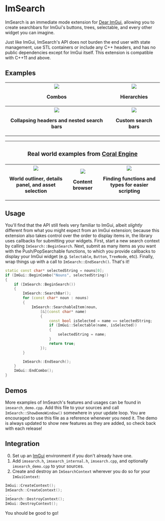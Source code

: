 
# ImSearch

ImSearch is an immediate mode extension for [Dear ImGui](https://github.com/ocornut/imgui), allowing you to create searchbars for ImGui's buttons, trees, selectable, and every other widget you can imagine.

Just like ImGui, ImSearch's API does not burden the end user with state management, use STL containers or include any C++ headers, and has no public dependencies except for ImGui itself. This extension is compatible with C++11 and above.

## Examples

<table>
  <tr>
    <th><img src="https://github.com/user-attachments/assets/3b2a9d01-7791-42cf-8df6-40eb2e26d0df"><p>Combos</p> </th>
    <th><img src="https://github.com/user-attachments/assets/4680dc71-ffc5-42cd-aef5-bbacaf120541"><p>Hierarchies</p> </th>
  </tr>
  <tr>
    <th><img src="https://github.com/user-attachments/assets/c35471fe-8572-4238-a238-48d9a840ebb2"><p>Collapsing headers and nested search bars</p></th>
    <th><img src="https://github.com/user-attachments/assets/041394e7-e145-4df8-84e8-7a8ecb2e8371"><p>Custom search bars</p> </th>
  </tr>
</table>

<table>
  <tr>
    <th colspan = "3">
      <h3>Real world examples from <a href="https://github.com/GuusKemperman/CoralEngine">Coral Engine</a></h3>
    </th>
  <tr>
  <tr>
    <th><img src="https://github.com/user-attachments/assets/4659ab77-0265-4acf-8979-673e276e9fef"><p>World outliner, details panel, and asset selection</p> </th>
    <th><img src="https://github.com/user-attachments/assets/cc800604-d50c-4429-9f11-f8db91d12cfc"><p>Content browser</p> </th>
    <th><img src="https://github.com/user-attachments/assets/9c30763d-5c10-4275-8b57-7f2ac7a1a891"><p>Finding functions and types for easier scripting</p> </th>
  </tr>
</table>

## Usage

You'll find that the API still feels very familiar to ImGui, albeit *slightly* different from what you might expect from an ImGui extension; because this extension also takes control over the order to display items in, the library uses callbacks for submitting your widgets. First, start a new search context by calling `ImSearch::BeginSearch`. Next, submit as many items as you want with the Push/PopSearchable functions, to which you provide callbacks to display your ImGui widget (e.g. `Selectable`, `Button`, `TreeNode`, etc). Finally, wrap things up with a call to `ImSearch::EndSearch()`. That's it!

```cpp
static const char* selectedString = nouns[0];
if (ImGui::BeginCombo("Nouns", selectedString))
{
    if (ImSearch::BeginSearch())
    {
        ImSearch::SearchBar();
        for (const char* noun : nouns)
        {
            ImSearch::SearchableItem(noun,
                [&](const char* name)
                {
                    const bool isSelected = name == selectedString;
                    if (ImGui::Selectable(name, isSelected))
                    {
                        selectedString = name;
                    }
                    return true;
                });
        }

        ImSearch::EndSearch();
    }
    ImGui::EndCombo();
}
```

## Demos

More examples of ImSearch's features and usages can be found in `imsearch_demo.cpp`. Add this file to your sources and call `ImSearch::ShowDemoWindow()` somewhere in your update loop. You are encouraged to use this file as a reference whenever you need it. The demo is always updated to show new features as they are added, so check back with each release!

## Integration

0) Set up an [ImGui](https://github.com/ocornut/imgui) environment if you don't already have one.
1) Add `imsearch.h`, `imsearch_internal.h`, `imsearch.cpp`, and optionally `imsearch_demo.cpp` to your sources.
2) Create and destroy an `ImSearchContext` wherever you do so for your `ImGuiContext`:

```cpp
ImGui::CreateContext();
ImSearch::CreateContext();
...
ImSearch::DestroyContext();
ImGui::DestroyContext();
```

You should be good to go!
